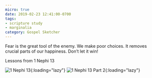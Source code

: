 ```yaml
---
micro: true
date: 2019-02-23 12:41:00-0700
tags:
- scripture study
- marginalia
category: Gospel Sketcher
---
```


Fear is the great tool of the enemy. We make poor choices. It removes crucial parts of our happiness. Don’t let it win!

Lessons from 1 Nephi 13

![1 Nephi 13](https://media.bennorris.org/images/gospelsketcher/uploads/2019/902e75c874.jpg){:loading="lazy"} ![1 Nephi 13 Part 2](https://media.bennorris.org/images/gospelsketcher/uploads/2019/3b06f4faaf.jpg){:loading="lazy"}